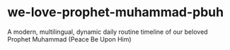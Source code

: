 # we-love-prophet-muhammad-pbuh
A modern, multilingual, dynamic daily routine timeline of our beloved Prophet Muhammad (Peace Be Upon Him)
